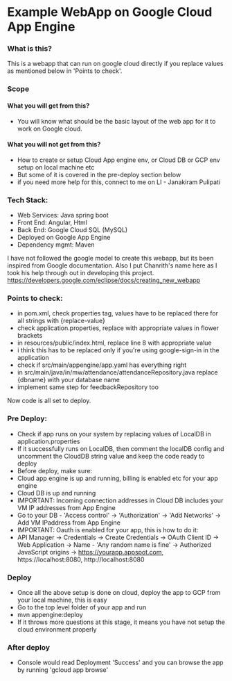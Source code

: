 # Example WebApp on Google Cloud App Engine

### What is this?
This is a webapp that can run on google cloud directly if you replace values as mentioned below in 'Points to check'.

### Scope
#### What you will get from this?
-  You will know what should be the basic layout of the web app for it to work on Google cloud.
#### What you will not get from this?
- How to create or setup Cloud App engine env, or Cloud DB or GCP env setup on local machine etc
 - But some of it is covered in the pre-deploy section below
- if you need more help for this, connect to me on LI - Janakiram Pulipati

### Tech Stack:
- Web Services: Java spring boot
- Front End: Angular, Html 
- Back End: Google Cloud SQL (MySQL)
- Deployed on Google App Engine
- Dependency mgmt: Maven

I have not followed the google model to create this webapp, but its been inspired from Google documentation. 
Also I put Chanrith's name here as I took his help through out in developing this project.
https://developers.google.com/eclipse/docs/creating_new_webapp


### Points to check:
- in pom.xml, check properties tag, values have to be replaced there for all strings with {replace-value}
- check application.properties, replace with appropriate values in flower brackets
- in resources/public/index.html, replace line 8 with appropriate value
 - i think this has to be replaced only if you're using google-sign-in in the application
- check if src/main/appengine/app.yaml has everything right
- in src/main/java/in/mw/attendance/attendanceRepository.java replace {dbname} with your database name
- implement same step for feedbackRepository too

Now code is all set to deploy.

### Pre Deploy:
- Check if app runs on your system by replacing values of LocalDB in application.properties
- If it successfully runs on LocalDB, then comment the localDB config and uncomment the CloudDB string value and keep the code ready to deploy
- Before deploy, make sure: 
 - Cloud app engine is up and running, billing is enabled etc for your app engine
 - Cloud DB is up and running
 - IMPORTANT: Incoming connection addresses in Cloud DB includes your VM IP addresses from App Engine
  - Go to your DB - 'Access control' -> 'Authorization' -> 'Add Networks' -> Add VM IPaddress from App Engine
 - IMPORTANT: Oauth is enabled for your app, this is how to do it:
  - API Manager -> Credentials -> Create Credentials -> OAuth Client ID -> Web Application -> Name - 'Any random name is fine' -> Authorized JavaScript origins -> https://yourapp.appspot.com, https://localhost:8080, http://localhost:8080

### Deploy
- Once all the above setup is done on cloud, deploy the app to GCP from your local machine, this is easy
- Go to the top level folder of your app and run
 - mvn appengine:deploy
- If it throws more questions at this stage, it means you have not setup the cloud environment properly

### After deploy
- Console would read Deployment 'Success' and you can browse the app by running 'gcloud app browse'


